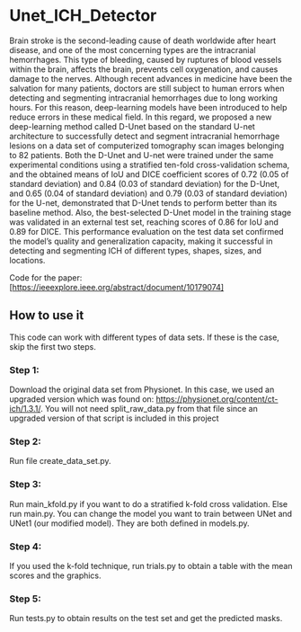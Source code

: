 # Unet_ICH_Detector
Brain stroke is the second-leading cause of death worldwide after heart disease, and one of the most concerning types are the intracranial hemorrhages. This type of bleeding, caused by ruptures of blood vessels within the brain, affects the brain, prevents cell oxygenation, and causes damage to the nerves. Although recent advances in medicine have been the salvation for many patients, doctors are still subject to human errors when detecting and segmenting intracranial hemorrhages due to long working hours. For this reason, deep-learning models have been introduced to help reduce errors in these medical field. In this regard, we proposed a new deep-learning method called D-Unet based on the standard U-net architecture to successfully detect and segment intracranial hemorrhage lesions on a data set of computerized tomography scan images belonging to 82 patients. Both the D-Unet and U-net were trained under the same experimental conditions using a stratified ten-fold cross-validation schema, and the obtained means of IoU and DICE coefficient scores of 0.72 (0.05 of standard deviation) and 0.84 (0.03 of standard deviation) for the D-Unet, and 0.65 (0.04 of standard deviation) and 0.79 (0.03 of standard deviation) for the U-net, demonstrated that D-Unet tends to perform better than its baseline method. Also, the best-selected D-Unet model in the training stage was validated in an external test set, reaching scores of 0.86 for IoU and 0.89 for DICE. This performance evaluation on the test data set confirmed the model’s quality and generalization capacity, making it successful in detecting and segmenting ICH of different types, shapes, sizes, and locations.

Code for the paper: [https://ieeexplore.ieee.org/abstract/document/10179074]

## How to use it
This code can work with different types of data sets. If these is the case, skip the first two steps.
### Step 1: 
Download the original data set from Physionet. In this case, we used an upgraded version which was found on: https://physionet.org/content/ct-ich/1.3.1/. You will not need split_raw_data.py from that file since an upgraded version of that script is included in this project
### Step 2:
Run file create_data_set.py.
### Step 3:
Run main_kfold.py if you want to do a stratified k-fold cross validation. Else run main.py.
You can change the model you want to train between UNet and UNet1 (our modified model). They are both defined in models.py.
### Step 4:
If you used the k-fold technique, run trials.py to obtain a table with the mean scores and the graphics.
### Step 5:
Run tests.py to obtain results on the test set and get the predicted masks.
